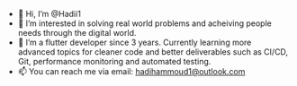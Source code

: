 - 👋 Hi, I’m @Hadii1
- 👀 I’m interested in solving real world problems and acheiving people needs through the digital world.
- 🌱 I’m a flutter developer since 3 years. Currently learning more advanced topics for cleaner code and better deliverables such as CI/CD, Git, performance monitoring and automated testing.
- 📫 You can reach me via email: hadihammoud1@outlook.com

<!---
Hadii1/Hadii1 is a ✨ special ✨ repository because its `README.md` (this file) appears on your GitHub profile.
You can click the Preview link to take a look at your changes.
--->
